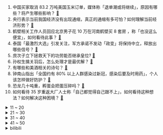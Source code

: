 1. 中国买家取消 83.2 万吨美国玉米订单，媒体称「退单潮或将继续」，原因有哪些？将产生哪些影响？ [:link:](https://www.zhihu.com/question/601093371)
2. 央行表示当前我国经济没有出现通缩，真正的通缩有多可怕？如何理解当前经济形势？ [:link:](https://www.zhihu.com/question/601089240)
3. 鹤壁相关工作人员回应北京男子花 10 万在河南鹤壁买 8 套房 ，称「也没这么便宜」，如何看待此事？ [:link:](https://www.zhihu.com/question/601030343)
4. 泰国「最激烈大选」引发关注，军方承诺不发动「政变」将保持中立，释放出哪些信号？ [:link:](https://www.zhihu.com/question/601033140)
5. 庶次子立下拯救天下的功劳能否继承皇位? [:link:](https://www.zhihu.com/question/600936013)
6. 孙权生擒关羽后，怎么处理才是最优解？ [:link:](https://www.zhihu.com/question/600728140)
7. 有哪些和美酒相关的诗句？ [:link:](https://www.zhihu.com/question/594012806)
8. 钟南山指出「全国约有 80% 以上人群感染过新冠，感染后要及时用药」，个人该怎样做好防护？ [:link:](https://www.zhihu.com/question/601089217)
9. 恐龙几十吨重，孵蛋会把蛋压碎吗？ [:link:](https://www.zhihu.com/question/591115526)
10. 如何看待 35 岁重返大厂人士称「自己都觉得自己跟不上」，如何看待这种想法？如何解决这种困境？ [:link:](https://www.zhihu.com/question/600973762)
<details>
<summary>11 ~ 20</summary>

11. 脱口秀演员演出玩梗引争议，笑果文化致歉称「无限期停止其工作」，如何看待此事？玩梗如何把握尺度？ [:link:](https://www.zhihu.com/question/601077871)
12. 海关总署回应吉林新增海参崴为境外中转港口， 该举措将带来哪些影响？哪些信息值得关注？ [:link:](https://www.zhihu.com/question/601169779)
13. 编程大佬陈皓（左耳朵耗子）心梗去世，你对他有哪些记忆？ [:link:](https://www.zhihu.com/question/601049419)
14. 香港居民梁成运间谍案一审宣判，被判处无期徒刑，如何看待这一结果？ [:link:](https://www.zhihu.com/question/601038349)
15. 哪些高科技家居产品让你特别想要宅在家？ [:link:](https://www.zhihu.com/question/600583753)
16. 北京市文化执法总队表示「已对笑果立案调查」，后续调查进展将如何？该事件起到了哪些警示意义？ [:link:](https://www.zhihu.com/question/601126935)
17. 哪些科研思维方式是你刻意训练过的？ [:link:](https://www.zhihu.com/question/512037888)
18. 考研的流程是什么？ [:link:](https://www.zhihu.com/question/309001772)
19. 如何评价周也、侯明昊主演的古装电视剧的《护心》？ [:link:](https://www.zhihu.com/question/591129115)
20. 刑事案件中，找关系重要还是律师重要？ [:link:](https://www.zhihu.com/question/600270499)
</details>
<details>
<summary>21 ~ 30</summary>

21. 2022-23 赛季 CBA 辽宁 4:0 横扫浙江卫冕总冠军，如何评价辽宁队的表现？ [:link:](https://www.zhihu.com/question/601142779)
22. 520 要到了，到底什么样的礼物才能送到女朋友的心里呢？ [:link:](https://www.zhihu.com/question/601049663)
23. 如何评价曾敬骅、彭千祐、宋芸桦等主演的奇幻剧集《不良执念清除师》？ [:link:](https://www.zhihu.com/question/596056595)
24. 怎样装修毛坯房最省钱？ [:link:](https://www.zhihu.com/question/588016152)
25. 职人想有点兴趣爱好，是不是都得成为时间管理大师？有没有什么小技巧分享？ [:link:](https://www.zhihu.com/question/600969296)
26. 35 岁后的大厂人，现在都是什么状态？生活中最大的变化是什么？ [:link:](https://www.zhihu.com/question/600968246)
27. 都说《塞尔达：旷野之息》重新定义了开放世界游戏，那么这六年来，哪些游戏明显有受到旷野之息的启发或影响？ [:link:](https://www.zhihu.com/question/598891758)
28. 插混技术是当下更优的出行选择吗？ [:link:](https://www.zhihu.com/question/600847889)
29. 如何评价闫妮主演的电视剧《外婆的新世界》？ [:link:](https://www.zhihu.com/question/599199488)
30. 为什么现在原生家庭的问题这么严重？ [:link:](https://www.zhihu.com/question/573338695)
</details>
<details>
<summary>31 ~ 40</summary>

31. 《漫长的季节》里沈墨为什么拒绝弹奏《纤夫的爱》钢琴曲？ [:link:](https://www.zhihu.com/question/600523934)
32. 如果爸爸带2个孩子出去玩，有哪件「一件胜万件」的好物推荐？ [:link:](https://www.zhihu.com/question/599808727)
33. 宝宝断奶后，妈妈涨奶怎么解决？ [:link:](https://www.zhihu.com/question/532280061)
34. 中国拥有几千年音乐历史，为什么没有属于自己的 Hi-end 品牌以及 Hi-end 级别的消费级产品？ [:link:](https://www.zhihu.com/question/598731155)
35. 地煞星吊车尾的几位好汉，单论武艺，打得过梁山的喽啰吗？ [:link:](https://www.zhihu.com/question/600785321)
36. 《鹿鼎记》中，多隆到底知不知道是韦小宝捅的他？ [:link:](https://www.zhihu.com/question/600591615)
37. 公务员考试中为什么会有「性别限制」？ [:link:](https://www.zhihu.com/question/595885205)
38. 上班时盘算裸辞，创业后怀念上班，是不是永远没有一劳永逸的方法？ [:link:](https://www.zhihu.com/question/600972286)
39. 如何带孩子走进山野，亲近自然？ [:link:](https://www.zhihu.com/question/461796564)
40. 曝山东泰山外援孙准浩正接受警方调查，试图上海出境时被带走，因涉嫌非公务人员贿赂，哪些信息值得关注？ [:link:](https://www.zhihu.com/question/601059835)
</details>
<details>
<summary>41 ~ 50</summary>

41. 为什么35岁的问题在程序员这个行业中尤其突出？ [:link:](https://www.zhihu.com/question/599560976)
42. 如何评价《原神》 3.7 版本的七圣召唤主活动？ [:link:](https://www.zhihu.com/question/600450771)
43. 2023年618有什么「相见恨晚」的净水器? [:link:](https://www.zhihu.com/question/601045239)
44. OpenAI 进一步开放第三方插件，ChatGPT Plus 用户本周可体验联网和插件功能，有何意义？ [:link:](https://www.zhihu.com/question/600789678)
45. 有没有曾经离开，后来又回到大厂的 35 岁以上人士？能否分享一下心路历程，以及是怎么做到的？ [:link:](https://www.zhihu.com/question/600968603)
46. 22-23 赛季西甲巴萨 4:2 西班牙人，提前 4 轮加冕+时隔 4 年再夺冠，如何评价这场比赛？ [:link:](https://www.zhihu.com/question/600998724)
47. 《塞尔达传说：王国之泪》精力和红心提升哪个优先级更高？ [:link:](https://www.zhihu.com/question/600762384)
48. 人类为什么没有进化出海洋和天空种族？ [:link:](https://www.zhihu.com/question/600653964)
49. 有什么能让肠道更健康的好方法？ [:link:](https://www.zhihu.com/question/356758439)
50. 家装完后觉得缺少亮点，有什么提升氛围感的家居小物件值得推荐？ [:link:](https://www.zhihu.com/question/597525298)
</details><details>
<summary>bilibili</summary>

</details>